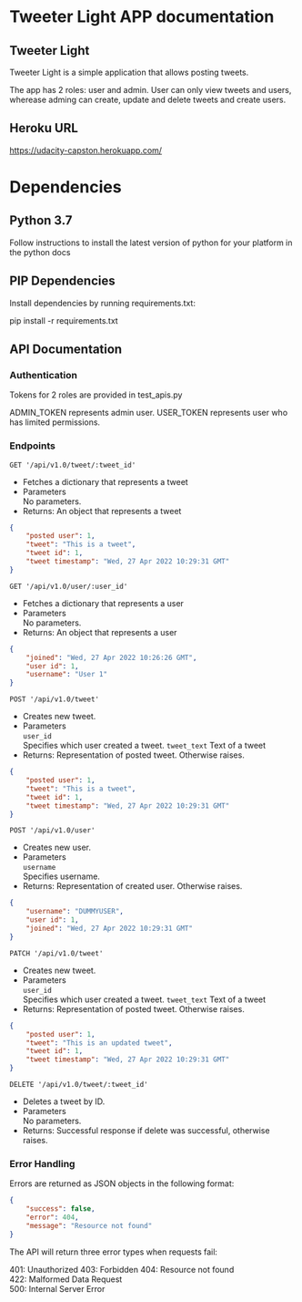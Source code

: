 # Tweeter Light APP documentation

## Tweeter Light

Tweeter Light is a simple application that allows posting tweets.

The app has 2 roles: user and admin.
User can only view tweets and users, wherease adming can create, update and delete tweets and create users.

## Heroku URL

https://udacity-capston.herokuapp.com/

# Dependencies
## Python 3.7
Follow instructions to install the latest version of python for your platform in the python docs

## PIP Dependencies
Install dependencies by running requirements.txt:

pip install -r requirements.txt


## API Documentation

### Authentication

Tokens for 2 roles are provided in test_apis.py

ADMIN_TOKEN represents admin user.
USER_TOKEN represents user who has limited permissions.

### Endpoints

`GET '/api/v1.0/tweet/:tweet_id'`

- Fetches a dictionary that represents a tweet
- Parameters  
    No parameters.
- Returns: An object that represents a tweet

```json
{
    "posted user": 1,
    "tweet": "This is a tweet",
    "tweet id": 1,
    "tweet timestamp": "Wed, 27 Apr 2022 10:29:31 GMT"
}
```

`GET '/api/v1.0/user/:user_id'`

- Fetches a dictionary that represents a user
- Parameters  
    No parameters.
- Returns: An object that represents a user

```json
{
    "joined": "Wed, 27 Apr 2022 10:26:26 GMT",
    "user id": 1,
    "username": "User 1"
}
```

`POST '/api/v1.0/tweet'`

- Creates new tweet.
- Parameters  
    `user_id`  
        Specifies which user created a tweet.
    `tweet_text`
        Text of a tweet
- Returns: Representation of posted tweet. Otherwise raises.

```json
{
    "posted user": 1,
    "tweet": "This is a tweet",
    "tweet id": 1,
    "tweet timestamp": "Wed, 27 Apr 2022 10:29:31 GMT"
}
```

`POST '/api/v1.0/user'`

- Creates new user.
- Parameters  
    `username`  
        Specifies username.
- Returns: Representation of created user. Otherwise raises.

```json
{
    "username": "DUMMYUSER",
    "user id": 1,
    "joined": "Wed, 27 Apr 2022 10:29:31 GMT"
}
```

`PATCH '/api/v1.0/tweet'`

- Creates new tweet.
- Parameters  
    `user_id`  
        Specifies which user created a tweet.
    `tweet_text`
        Text of a tweet
- Returns: Representation of posted tweet. Otherwise raises.

```json
{
    "posted user": 1,
    "tweet": "This is an updated tweet",
    "tweet id": 1,
    "tweet timestamp": "Wed, 27 Apr 2022 10:29:31 GMT"
}
```

`DELETE '/api/v1.0/tweet/:tweet_id'`

- Deletes a tweet by ID.
- Parameters  
    No parameters.
- Returns: Successful response if delete was successful, otherwise raises.




### Error Handling

Errors are returned as JSON objects in the following format:
```json
{
    "success": false, 
    "error": 404,
    "message": "Resource not found"
}
```
The API will return three error types when requests fail:

401: Unauthorized
403: Forbidden
404: Resource not found  
422: Malformed Data Request  
500: Internal Server Error  
